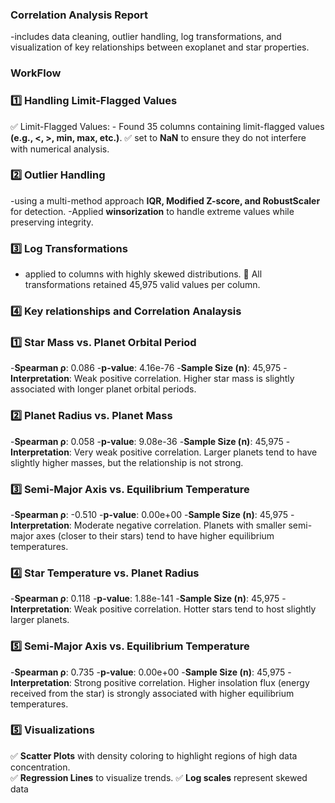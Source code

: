 ### **Correlation Analysis Report**
-includes data cleaning, outlier handling, log transformations, and visualization of key relationships between exoplanet and star properties.

### **WorkFlow**
### 1️⃣ Handling Limit-Flagged Values
✅ Limit-Flagged Values:
    - Found 35 columns containing limit-flagged values **(e.g., <, >, min, max, etc.)**.
    ✅ set to **NaN** to ensure they do not interfere with numerical analysis.

### 2️⃣ Outlier Handling
-using a multi-method approach **IQR, Modified Z-score, and RobustScaler** for detection.
-Applied **winsorization** to handle extreme values while preserving integrity.

### 3️⃣ Log Transformations
- applied to columns with highly skewed distributions. 
  🚀 All transformations retained 45,975 valid values per column.

### 4️⃣ Key relationships and Correlation Analaysis
  ### 1️⃣ Star Mass vs. Planet Orbital Period
  -**Spearman ρ**: 0.086
  -**p-value**: 4.16e-76
  -**Sample Size (n)**: 45,975
  -**Interpretation**: Weak positive correlation. Higher star mass is slightly associated with longer planet orbital periods.

  ### 2️⃣ Planet Radius vs. Planet Mass
  -**Spearman ρ**: 0.058
  -**p-value**: 9.08e-36
  -**Sample Size (n)**: 45,975
  -**Interpretation**: Very weak positive correlation. Larger planets tend to have slightly higher masses, but the relationship is not strong.

  ### 3️⃣ Semi-Major Axis vs. Equilibrium Temperature
  -**Spearman ρ**: -0.510
  -**p-value**: 0.00e+00
  -**Sample Size (n)**: 45,975
  -**Interpretation**: Moderate negative correlation. Planets with smaller semi-major axes (closer to their stars) tend to have higher equilibrium temperatures.

  ### 4️⃣ Star Temperature vs. Planet Radius
  -**Spearman ρ**: 0.118
  -**p-value**: 1.88e-141
  -**Sample Size (n)**: 45,975
  -**Interpretation**: Weak positive correlation. Hotter stars tend to host slightly larger planets.

  ### 5️⃣ Semi-Major Axis vs. Equilibrium Temperature
  -**Spearman ρ**: 0.735
  -**p-value**: 0.00e+00
  -**Sample Size (n)**: 45,975
  -**Interpretation**: Strong positive correlation. Higher insolation flux (energy received from the star) is strongly associated with higher equilibrium temperatures.

### 5️⃣ Visualizations
✅ **Scatter Plots** with density coloring to highlight regions of high data concentration.  
✅ **Regression Lines** to visualize trends. 
✅ **Log scales** represent skewed data
